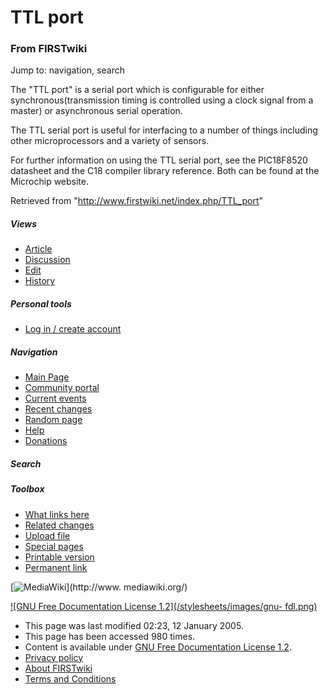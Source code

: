 # TTL port

### From FIRSTwiki

Jump to: navigation, search

The "TTL port" is a serial port which is configurable for either
synchronous(transmission timing is controlled using a clock signal from a
master) or asynchronous serial operation.

The TTL serial port is useful for interfacing to a number of things including
other microprocessors and a variety of sensors.

For further information on using the TTL serial port, see the PIC18F8520
datasheet and the C18 compiler library reference. Both can be found at the
Microchip website.

Retrieved from "<http://www.firstwiki.net/index.php/TTL_port>"

##### Views

  * [Article](/index.php/TTL_port)
  * [Discussion](/index.php?title=Talk:TTL_port&action=edit)
  * [Edit](/index.php?title=TTL_port&action=edit)
  * [History](/index.php?title=TTL_port&action=history)

##### Personal tools

  * [Log in / create account](/index.php?title=Special:Userlogin&returnto=TTL_port)

[](/index.php/Main_Page "Main Page" )

##### Navigation

  * [Main Page](/index.php/Main_Page)
  * [Community portal](/index.php/FIRSTwiki:Community_portal)
  * [Current events](/index.php/Current_events)
  * [Recent changes](/index.php/Special:Recentchanges)
  * [Random page](/index.php/Special:Random)
  * [Help](/index.php/Help:Contents)
  * [Donations](/index.php/FIRSTwiki:Site_support)

##### Search



##### Toolbox

  * [What links here](/index.php/Special:Whatlinkshere/TTL_port)
  * [Related changes](/index.php/Special:Recentchangeslinked/TTL_port)
  * [Upload file](/index.php/Special:Upload)
  * [Special pages](/index.php/Special:Specialpages)
  * [Printable version](/index.php?title=TTL_port&printable=yes)
  * [Permanent link](/index.php?title=TTL_port&oldid=39815)

[![MediaWiki](/skins/common/images/poweredby_mediawiki_88x31.png)](http://www.
mediawiki.org/)

[![GNU Free Documentation License 1.2](/stylesheets/images/gnu-
fdl.png)](http://www.gnu.org/copyleft/fdl.html)

  * This page was last modified 02:23, 12 January 2005.
  * This page has been accessed 980 times.
  * Content is available under [GNU Free Documentation License 1.2](http://www.gnu.org/copyleft/fdl.html "http://www.gnu.org/copyleft/fdl.html" ).
  * [Privacy policy](/index.php/FIRSTwiki:Privacy_policy "FIRSTwiki:Privacy policy" )
  * [About FIRSTwiki](/index.php/FIRSTwiki:About "FIRSTwiki:About" )
  * [Terms and Conditions](/index.php/FIRSTwiki:Terms_and_conditions "FIRSTwiki:Terms and conditions" )

